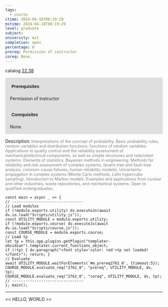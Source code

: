 ```yaml
---
tags:
  - course
ctime: 2024-04-18T00:19:29
mstime: 2024-04-18T00:19:29
level: graduate
subject: 
university: mit
completion: open
percentage: 0
prereq: Permission of instructor
coreq: None.
---
```


catalog [22.38](http://student.mit.edu/catalog/m22b.html#22.38)

<span style="display: block; padding: 15px; background-color: rgb(100, 100, 100, 0.2);"><font id="m_prereq2762_0" style="display: block; font-family: Arial, sans-serif; font-weight: bold; padding: 5px">Prerequisites</font><br><span id="prereq2762_0">Permission of instructor</span></span>
<span style="display: block; padding: 15px; background-color: rgb(100, 100, 100, 0.2);"><font id="m_coreq2762_0" style="display: block; font-family: Arial, sans-serif; font-weight: bold; padding: 5px">Corequisites</font><br><span id="coreq2762_0">None.</span></span>

<font style="">Description:</font>
<font style="color: grey; font-size: 0.8rem;">Interpretations of the concept of probability. Basic probability rules; random variables and distribution functions; functions of random variables. Applications to quality control and the reliability assessment of mechanical/electrical components, as well as simple structures and redundant systems. Elements of statistics. Bayesian methods in engineering. Methods for reliability and risk assessment of complex systems, (event-tree and fault-tree analysis, common-cause failures, human reliability models). Uncertainty propagation in complex systems (Monte Carlo methods, Latin hypercube sampling). Introduction to Markov models. Examples and applications from nuclear and other industries, waste repositories, and mechanical systems. Open to qualified undergraduates.</font>

```dataviewjs
const main = async _ => {
// --------------------------------
// Load modules
if (!module.exports.utility) dv.executeJs(await dv.io.load("Scripts/utility.js"));
const UTILITY_MODULE = module.exports.utility;
if (!module.exports.course) dv.executeJs(await dv.io.load("Scripts/course.js"));
const COURSE_MODULE = module.exports.course;
// Load tp
let tp = this.app.plugins.getPlugin("templater-obsidian").templater.current_functions_object;
if (!tp) { dv.paragraph("<font style='color: red'>tp not loaded!</font>"); return; }
// Evaluate
await UTILITY_MODULE.waitForElements(`#m_prereq2762_0`, {timeout:5});
COURSE_MODULE.evaluate_req("2762_0", "prereq", UTILITY_MODULE, dv, tp);
COURSE_MODULE.evaluate_req("2762_0", "coreq", UTILITY_MODULE, dv, tp);
// --------------------------------
}; main();
```

---

<< HELLO, WORLD >>
